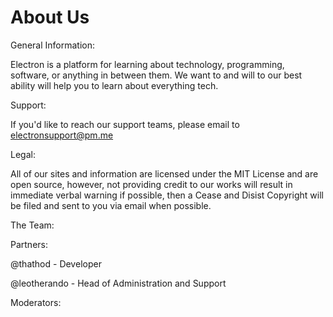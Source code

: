 # About Us

General Information:

Electron is a platform for learning about technology, programming, software, or anything in between them. We want to and will to our best ability will help you to learn about everything tech.

Support:

If you'd like to reach our support teams, please email to electronsupport@pm.me

Legal:

All of our sites and information are licensed under the MIT License and are open source, however, not providing credit to our works will result in immediate verbal warning if possible, then a Cease and Disist Copyright will be filed and sent to you via email when possible.

The Team:

Partners:

@thathod - Developer 

@leotherando - Head of Administration and Support

Moderators:
